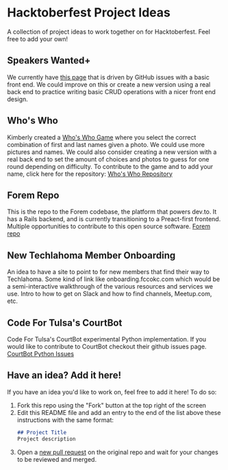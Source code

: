 # Hacktoberfest Project Ideas
A collection of project ideas to work together on for Hacktoberfest. Feel free to add your own!

## Speakers Wanted+
We currently have [this page](https://speakers-wanted.techlahoma.org/) that is driven by GitHub issues with a basic front end. We could improve on this or create a new version using a real back end to practice writing basic CRUD operations with a nicer front end design.

## Who's Who
Kimberly created a [Who's Who Game](https://whos-who.fccokc.com) where you select the correct combination of first and last names given a photo. We could use more pictures and names. We could also consider creating a new version with a real back end to set the amount of choices and photos to guess for one round depending on difficulty. To contribute to the game and to add your name, click here for the repository: [Who's Who Repository](https://github.com/FreeCodeCampOKC/techlahoma-whos-who)

## Forem Repo
This is the repo to the Forem codebase, the platform that powers dev.to. It has a Rails backend, and is currently transitioning to a Preact-first frontend. Multiple opportunities to contribute to this open source software. [Forem repo](https://github.com/forem/forem)

## New Techlahoma Member Onboarding
An idea to have a site to point to for new members that find their way to Techlahoma. Some kind of link like onboarding.fccokc.com which would be a semi-interactive walkthrough of the various resources and services we use. Intro to how to get on Slack and how to find channels, Meetup.com, etc.

## Code For Tulsa's CourtBot
Code For Tulsa's CourtBot experimental Python implementation. If you would like to contribute to CourtBot checkout their github issues page. [CourtBot Python Issues](https://github.com/codefortulsa/courtbot-python/issues)
## Have an idea? Add it here!
If you have an idea you'd like to work on, feel free to add it here! To do so:
1. Fork this repo using the "Fork" button at the top right of the screen
2. Edit this README file and add an entry to the end of the list above these instructions with the same format:
    ```md
    ## Project Title
    Project description
    ```
3. Open a [new pull request](https://github.com/FreeCodeCampOKC/hacktoberfest-project-ideas/compare) on the original repo and wait for your changes to be reviewed and merged.
